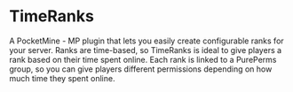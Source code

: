 TimeRanks
=========

A PocketMine - MP plugin that lets you easily create configurable ranks for your server. Ranks are time-based, so TimeRanks is ideal to give players a rank based on their time spent online.
Each rank is linked to a PurePerms group, so you can give players different permissions depending on how much time they spent online.
